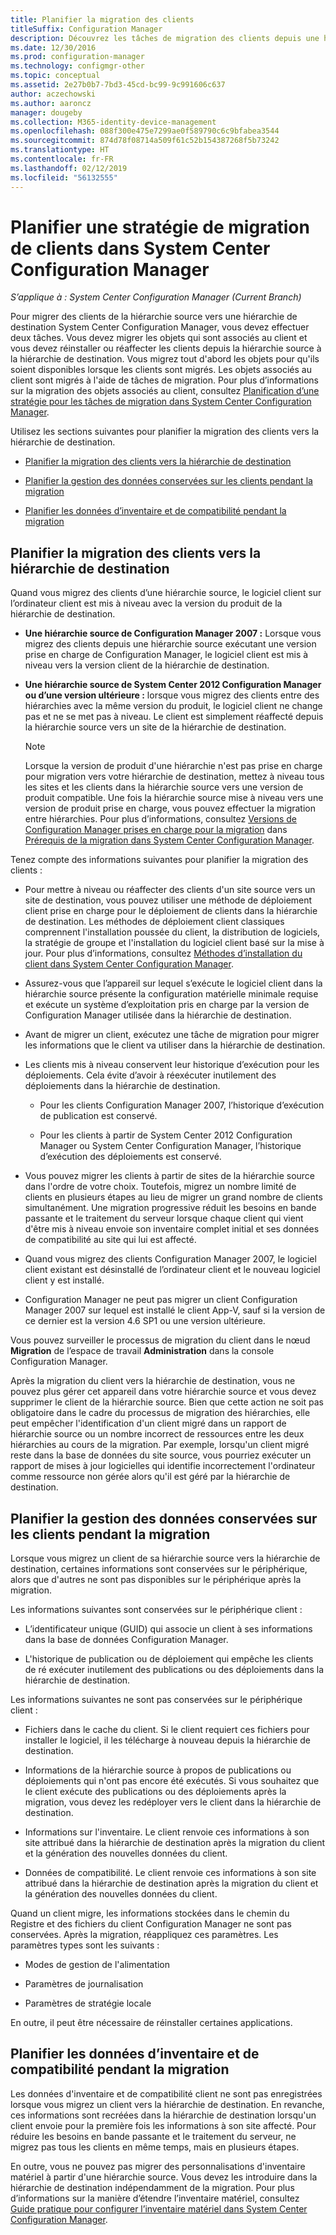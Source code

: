 ```yaml
---
title: Planifier la migration des clients
titleSuffix: Configuration Manager
description: Découvrez les tâches de migration des clients depuis une hiérarchie source vers une hiérarchie de destination System Center Configuration Manager.
ms.date: 12/30/2016
ms.prod: configuration-manager
ms.technology: configmgr-other
ms.topic: conceptual
ms.assetid: 2e27b0b7-7bd3-45cd-bc99-9c991606c637
author: aczechowski
ms.author: aaroncz
manager: dougeby
ms.collection: M365-identity-device-management
ms.openlocfilehash: 088f300e475e7299ae0f589790c6c9bfabea3544
ms.sourcegitcommit: 874d78f08714a509f61c52b154387268f5b73242
ms.translationtype: HT
ms.contentlocale: fr-FR
ms.lasthandoff: 02/12/2019
ms.locfileid: "56132555"
---
```

# <a name="plan-a-client-migration-strategy-in-system-center-configuration-manager"></a>Planifier une stratégie de migration de clients dans System Center Configuration Manager

*S’applique à : System Center Configuration Manager (Current Branch)*

Pour migrer des clients de la hiérarchie source vers une hiérarchie de destination System Center Configuration Manager, vous devez effectuer deux tâches. Vous devez migrer les objets qui sont associés au client et vous devez réinstaller ou réaffecter les clients depuis la hiérarchie source à la hiérarchie de destination. Vous migrez tout d'abord les objets pour qu'ils soient disponibles lorsque les clients sont migrés. Les objets associés au client sont migrés à l'aide de tâches de migration. Pour plus d’informations sur la migration des objets associés au client, consultez [Planification d’une stratégie pour les tâches de migration dans System Center Configuration Manager](../../core/migration/planning-a-migration-job-strategy.md).  

 Utilisez les sections suivantes pour planifier la migration des clients vers la hiérarchie de destination.  

-   [Planifier la migration des clients vers la hiérarchie de destination](#Planning_for_Client_Agent_Migration)  

-   [Planifier la gestion des données conservées sur les clients pendant la migration](#Planning_for_Client_Data_Migration)  

-   [Planifier les données d’inventaire et de compatibilité pendant la migration](#Planning_for_Inventory_data_migration)  

##  <a name="Planning_for_Client_Agent_Migration"></a> Planifier la migration des clients vers la hiérarchie de destination  
 Quand vous migrez des clients d’une hiérarchie source, le logiciel client sur l’ordinateur client est mis à niveau avec la version du produit de la hiérarchie de destination.  

-   **Une hiérarchie source de Configuration Manager 2007 :** Lorsque vous migrez des clients depuis une hiérarchie source exécutant une version prise en charge de Configuration Manager, le logiciel client est mis à niveau vers la version client de la hiérarchie de destination.  

-   **Une hiérarchie source de System Center 2012 Configuration Manager ou d’une version ultérieure :** lorsque vous migrez des clients entre des hiérarchies avec la même version du produit, le logiciel client ne change pas et ne se met pas à niveau. Le client est simplement réaffecté depuis la hiérarchie source vers un site de la hiérarchie de destination.  

    > [!NOTE]  
    >  Lorsque la version de produit d'une hiérarchie n'est pas prise en charge pour migration vers votre hiérarchie de destination, mettez à niveau tous les sites et les clients dans la hiérarchie source vers une version de produit compatible. Une fois la hiérarchie source mise à niveau vers une version de produit prise en charge, vous pouvez effectuer la migration entre hiérarchies. Pour plus d’informations, consultez [Versions de Configuration Manager prises en charge pour la migration](../../core/migration/prerequisites-for-migration.md#BKMK_SupportedMigrationVersions) dans [Prérequis de la migration dans System Center Configuration Manager](../../core/migration/prerequisites-for-migration.md).  

Tenez compte des informations suivantes pour planifier la migration des clients :  

-   Pour mettre à niveau ou réaffecter des clients d'un site source vers un site de destination, vous pouvez utiliser une méthode de déploiement client prise en charge pour le déploiement de clients dans la hiérarchie de destination. Les méthodes de déploiement client classiques comprennent l'installation poussée du client, la distribution de logiciels, la stratégie de groupe et l'installation du logiciel client basé sur la mise à jour. Pour plus d’informations, consultez [Méthodes d’installation du client dans System Center Configuration Manager](../../core/clients/deploy/plan/client-installation-methods.md).  

-   Assurez-vous que l’appareil sur lequel s’exécute le logiciel client dans la hiérarchie source présente la configuration matérielle minimale requise et exécute un système d’exploitation pris en charge par la version de Configuration Manager utilisée dans la hiérarchie de destination.  

-   Avant de migrer un client, exécutez une tâche de migration pour migrer les informations que le client va utiliser dans la hiérarchie de destination.  

-   Les clients mis à niveau conservent leur historique d’exécution pour les déploiements. Cela évite d’avoir à réexécuter inutilement des déploiements dans la hiérarchie de destination.  

    -   Pour les clients Configuration Manager 2007, l’historique d’exécution de publication est conservé.  

    -   Pour les clients à partir de System Center 2012 Configuration Manager ou System Center Configuration Manager, l’historique d’exécution des déploiements est conservé.  

-   Vous pouvez migrer les clients à partir de sites de la hiérarchie source dans l'ordre de votre choix. Toutefois, migrez un nombre limité de clients en plusieurs étapes au lieu de migrer un grand nombre de clients simultanément. Une migration progressive réduit les besoins en bande passante et le traitement du serveur lorsque chaque client qui vient d'être mis à niveau envoie son inventaire complet initial et ses données de compatibilité au site qui lui est affecté.  

-   Quand vous migrez des clients Configuration Manager 2007, le logiciel client existant est désinstallé de l’ordinateur client et le nouveau logiciel client y est installé.  

-   Configuration Manager ne peut pas migrer un client Configuration Manager 2007 sur lequel est installé le client App-V, sauf si la version de ce dernier est la version 4.6 SP1 ou une version ultérieure.  

Vous pouvez surveiller le processus de migration du client dans le nœud **Migration** de l’espace de travail **Administration** dans la console Configuration Manager.  

Après la migration du client vers la hiérarchie de destination, vous ne pouvez plus gérer cet appareil dans votre hiérarchie source et vous devez supprimer le client de la hiérarchie source. Bien que cette action ne soit pas obligatoire dans le cadre du processus de migration des hiérarchies, elle peut empêcher l'identification d'un client migré dans un rapport de hiérarchie source ou un nombre incorrect de ressources entre les deux hiérarchies au cours de la migration. Par exemple, lorsqu'un client migré reste dans la base de données du site source, vous pourriez exécuter un rapport de mises à jour logicielles qui identifie incorrectement l'ordinateur comme ressource non gérée alors qu'il est géré par la hiérarchie de destination.  

##  <a name="Planning_for_Client_Data_Migration"></a> Planifier la gestion des données conservées sur les clients pendant la migration  
Lorsque vous migrez un client de sa hiérarchie source vers la hiérarchie de destination, certaines informations sont conservées sur le périphérique, alors que d'autres ne sont pas disponibles sur le périphérique après la migration.  

Les informations suivantes sont conservées sur le périphérique client :  

-   L’identificateur unique (GUID) qui associe un client à ses informations dans la base de données Configuration Manager.  

-   L'historique de publication ou de déploiement qui empêche les clients de ré exécuter inutilement des publications ou des déploiements dans la hiérarchie de destination.  

Les informations suivantes ne sont pas conservées sur le périphérique client :  

-   Fichiers dans le cache du client. Si le client requiert ces fichiers pour installer le logiciel, il les télécharge à nouveau depuis la hiérarchie de destination.  

-   Informations de la hiérarchie source à propos de publications ou déploiements qui n'ont pas encore été exécutés. Si vous souhaitez que le client exécute des publications ou des déploiements après la migration, vous devez les redéployer vers le client dans la hiérarchie de destination.  

-   Informations sur l'inventaire. Le client renvoie ces informations à son site attribué dans la hiérarchie de destination après la migration du client et la génération des nouvelles données du client.  

-   Données de compatibilité. Le client renvoie ces informations à son site attribué dans la hiérarchie de destination après la migration du client et la génération des nouvelles données du client.  

Quand un client migre, les informations stockées dans le chemin du Registre et des fichiers du client Configuration Manager ne sont pas conservées. Après la migration, réappliquez ces paramètres. Les paramètres types sont les suivants :  

-   Modes de gestion de l'alimentation  

-   Paramètres de journalisation  

-   Paramètres de stratégie locale  

En outre, il peut être nécessaire de réinstaller certaines applications.  

##  <a name="Planning_for_Inventory_data_migration"></a> Planifier les données d’inventaire et de compatibilité pendant la migration  
Les données d'inventaire et de compatibilité client ne sont pas enregistrées lorsque vous migrez un client vers la hiérarchie de destination. En revanche, ces informations sont recréées dans la hiérarchie de destination lorsqu'un client envoie pour la première fois les informations à son site affecté. Pour réduire les besoins en bande passante et le traitement du serveur, ne migrez pas tous les clients en même temps, mais en plusieurs étapes.  

 En outre, vous ne pouvez pas migrer des personnalisations d'inventaire matériel à partir d'une hiérarchie source. Vous devez les introduire dans la hiérarchie de destination indépendamment de la migration. Pour plus d’informations sur la manière d’étendre l’inventaire matériel, consultez [Guide pratique pour configurer l’inventaire matériel dans System Center Configuration Manager](../../core/clients/manage/inventory/configure-hardware-inventory.md).  
